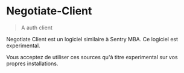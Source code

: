 # Negotiate-Client
>A auth client

Negotiate Client est un logiciel similaire à Sentry MBA. Ce logiciel est experimental.

Vous acceptez de utiliser ces sources qu'à titre experimental sur vos propres installations.

